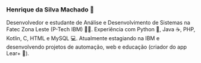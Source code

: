 ### Henrique da Silva Machado 🚀

Desenvolvedor e estudante de Análise e Desenvolvimento de Sistemas na Fatec Zona Leste (P-Tech IBM) 👨‍💻. 
Experiência com Python 🐍, Java ☕, PHP, Kotlin, C, HTML e MySQL 💻. 
Atualmente estagiando na IBM e desenvolvendo projetos de automação, web e educação (criador do app Lear+ 📱).
